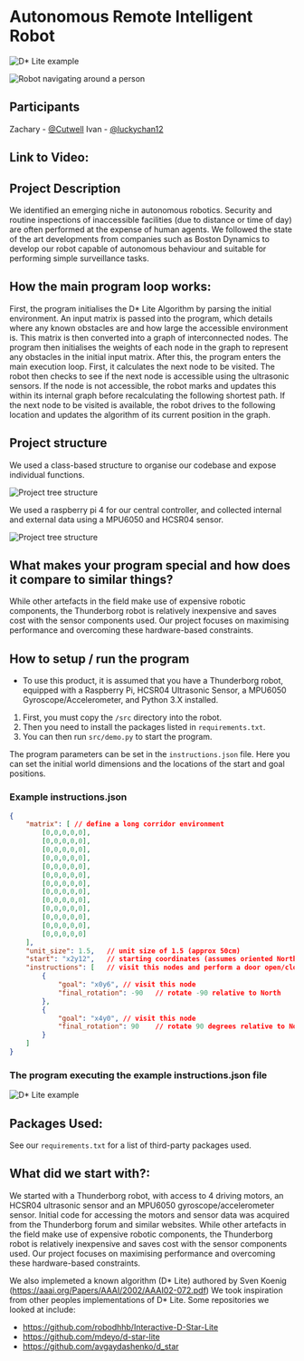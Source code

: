 # Autonomous Remote Intelligent Robot
![D* Lite example](/.github/images/example.gif)

![Robot navigating around a person](/.github/images/Avoid.gif)

## Participants
Zachary - [@Cutwell](https://github.com/Cutwell)
Ivan - [@luckychan12](https://github.com/luckychan12)

## Link to Video:

## Project Description 
We identified an emerging niche in autonomous robotics. Security and routine inspections of inaccessible facilities (due to distance or time of day) are often performed at the expense of human agents. We followed the state of the art developments from companies such as Boston Dynamics to develop our robot capable of autonomous behaviour and suitable for performing simple surveillance tasks.


## How the main program loop works:
First, the program initialises the D* Lite Algorithm by parsing the initial environment.
An input matrix is passed into the program, which details where any known obstacles are and how large the accessible environment is. 
This matrix is then converted into a graph of interconnected nodes. 
The program then initialises the weights of each node in the graph to represent any obstacles in the initial input matrix.
After this, the program enters the main execution loop. 
First, it calculates the next node to be visited. 
The robot then checks to see if the next node is accessible using the ultrasonic sensors. 
If the node is not accessible, the robot marks and updates this within its internal graph before recalculating the following shortest path. 
If the next node to be visited is available, the robot drives to the following location and updates the algorithm of its current position in the graph. 


## Project structure
We used a class-based structure to organise our codebase and expose individual functions.

![Project tree structure](/.github/images/project_structure.png)

We used a raspberry pi 4 for our central controller, and collected internal and external data using a MPU6050 and HCSR04 sensor.

![Project tree structure](/.github/images/hardware_structure.png)

## What makes your program special and how does it compare to similar things?
While other artefacts in the field make use of expensive robotic components, the Thunderborg robot is relatively inexpensive and saves cost with the sensor components used. Our project focuses on maximising performance and overcoming these hardware-based constraints.

## How to setup / run the program
- To use this product, it is assumed that you have a Thunderborg robot, equipped with a Raspberry Pi, HCSR04 Ultrasonic Sensor, a MPU6050 Gyroscope/Accelerometer, and Python 3.X installed.

1. First, you must copy the `/src` directory into the robot. 
2. Then you need to install the packages listed in `requirements.txt`.
3. You can then run `src/demo.py` to start the program.

The program parameters can be set in the `instructions.json` file. Here you can set the initial world dimensions and the locations of the start and goal positions. 

### Example instructions.json
```json
{
    "matrix": [ // define a long corridor environment
        [0,0,0,0,0],
        [0,0,0,0,0],
        [0,0,0,0,0],
        [0,0,0,0,0],
        [0,0,0,0,0],
        [0,0,0,0,0],
        [0,0,0,0,0],
        [0,0,0,0,0],
        [0,0,0,0,0],
        [0,0,0,0,0],
        [0,0,0,0,0],
        [0,0,0,0,0],
        [0,0,0,0,0]
    ],
    "unit_size": 1.5,   // unit size of 1.5 (approx 50cm)
    "start": "x2y12",   // starting coordinates (assumes oriented North)
    "instructions": [   // visit this nodes and perform a door open/close check
        {
            "goal": "x0y6", // visit this node
            "final_rotation": -90   // rotate -90 relative to North
        },
        {
            "goal": "x4y0", // visit this node
            "final_rotation": 90    // rotate 90 degrees relative to North
        }
    ]
}
```
### The program executing the example instructions.json file
![D* Lite example](/.github/images/corridor.gif)
## Packages Used:
See our `requirements.txt` for a list of third-party packages used.

## What did we start with?:
We started with a Thunderborg robot, with access to 4 driving motors, an HCSR04 ultrasonic sensor and an MPU6050 gyroscope/accelerometer sensor. Initial code for accessing the motors and sensor data was acquired from the Thunderborg forum and similar websites.
While other artefacts in the field make use of expensive robotic components, the Thunderborg robot is relatively inexpensive and saves cost with the sensor components used. Our project focuses on maximising performance and overcoming these hardware-based constraints.

We also implemeted a known algorithm (D* Lite) authored by Sven Koenig (https://aaai.org/Papers/AAAI/2002/AAAI02-072.pdf)
We took inspiration from other peoples implementations of D* Lite. Some repositories we looked at include:
- https://github.com/robodhhb/Interactive-D-Star-Lite
- https://github.com/mdeyo/d-star-lite
- https://github.com/avgaydashenko/d_star

